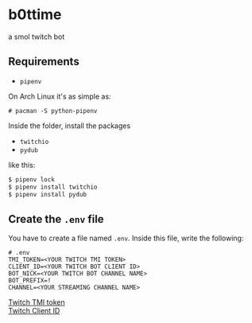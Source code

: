 # b0ttime
a smol twitch bot

## Requirements

* `pipenv`

On Arch Linux it's as simple as:     
```
# pacman -S python-pipenv
```

Inside the folder, install the packages

* `twitchio`
* `pydub`

like this:
```bash
$ pipenv lock
$ pipenv install twitchio
$ pipenv install pydub
``` 

## Create the `.env` file

You have to create a file named `.env`. Inside this file, write the following:
```env
# .env
TMI_TOKEN=<YOUR TWITCH TMI TOKEN>
CLIENT_ID=<YOUR TWITCH BOT CLIENT ID>
BOT_NICK=<YOUR TWITCH BOT CHANNEL NAME>
BOT_PREFIX=!
CHANNEL=<YOUR STREAMING CHANNEL NAME>
```

[Twitch TMI token](https://twitchapps.com/tmi/)    
[Twitch Client ID](https://dev.twitch.tv/console/apps/create)
